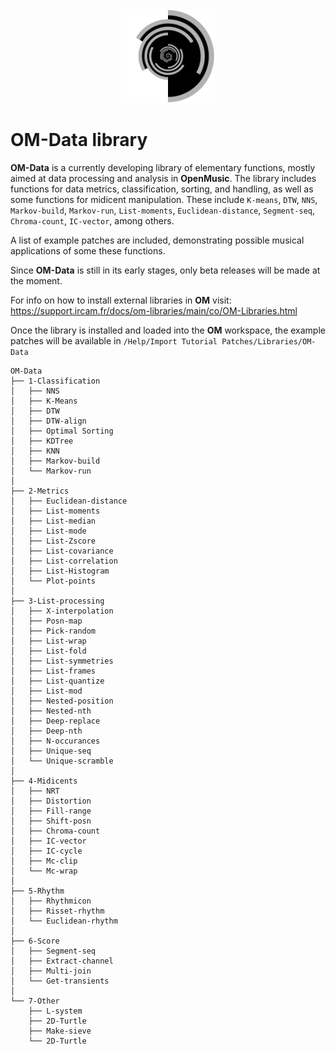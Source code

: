<div style="text-align:center"><img src="resources/icons/000.png" width="150" height="150"/></div>

# OM-Data library

**OM-Data** is a currently developing library of elementary functions, mostly aimed at data processing and analysis in **OpenMusic**. The library includes functions for data metrics, classification, sorting, and handling, as well as some functions for midicent manipulation.
These include `K-means`, `DTW`, `NNS`, `Markov-build`, `Markov-run`, `List-moments`, `Euclidean-distance`, `Segment-seq`, `Chroma-count`, `IC-vector`, among others.

A list of example patches are included, demonstrating possible musical applications of some these functions.

Since **OM-Data** is still in its early stages, only beta releases will be made at the moment.

For info on how to install external libraries in **OM** visit: https://support.ircam.fr/docs/om-libraries/main/co/OM-Libraries.html 

Once the library is installed and loaded into the **OM** workspace, the example patches will be available in `/Help/Import Tutorial Patches/Libraries/OM-Data`

```.
OM-Data
├── 1-Classification
│   ├── NNS
│   ├── K-Means
│   ├── DTW
│   ├── DTW-align
│   ├── Optimal Sorting
│   ├── KDTree
│   ├── KNN
│   ├── Markov-build
│   └── Markov-run
│
├── 2-Metrics
│   ├── Euclidean-distance
│   ├── List-moments
│   ├── List-median
│   ├── List-mode
│   ├── List-Zscore
│   ├── List-covariance
│   ├── List-correlation
│   ├── List-Histogram
│   └── Plot-points
│
├── 3-List-processing
│   ├── X-interpolation
│   ├── Posn-map
│   ├── Pick-random
│   ├── List-wrap
│   ├── List-fold
│   ├── List-symmetries
│   ├── List-frames
│   ├── List-quantize
│   ├── List-mod
│   ├── Nested-position
│   ├── Nested-nth
│   ├── Deep-replace
│   ├── Deep-nth
│   ├── N-occurances
│   ├── Unique-seq
│   └── Unique-scramble
│
├── 4-Midicents
│   ├── NRT
│   ├── Distortion
│   ├── Fill-range
│   ├── Shift-posn
│   ├── Chroma-count
│   ├── IC-vector
│   ├── IC-cycle
│   ├── Mc-clip
│   └── Mc-wrap
│
├── 5-Rhythm
│   ├── Rhythmicon
│   ├── Risset-rhythm
│   └── Euclidean-rhythm
│
├── 6-Score
│   ├── Segment-seq
│   ├── Extract-channel
│   ├── Multi-join
│   └── Get-transients
│
└── 7-Other
    ├── L-system
    ├── 2D-Turtle
    ├── Make-sieve
    └── 2D-Turtle

 ```